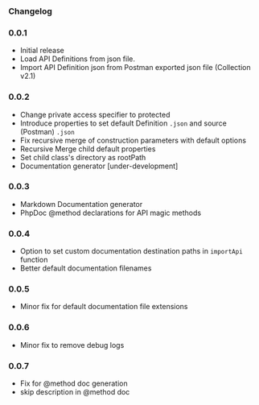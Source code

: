 ### Changelog

### 0.0.1
- Initial release 
- Load API Definitions from json file.
- Import API Definition json from Postman exported json file (Collection v2.1)

### 0.0.2
- Change private access specifier to protected  
- Introduce properties to set default Definition `.json` and source (Postman) `.json`
- Fix recursive merge of construction parameters with default options
- Recursive Merge child default properties
- Set child class's directory as rootPath 
- Documentation generator [under-development]

     
### 0.0.3
- Markdown Documentation generator
- PhpDoc @method declarations for API magic methods
  
### 0.0.4
- Option to set custom documentation destination paths in  `importApi` function
- Better default documentation filenames

### 0.0.5
- Minor fix for default documentation file extensions

### 0.0.6
- Minor fix to remove debug logs

### 0.0.7
- Fix for @method doc generation 
- skip description in @method doc